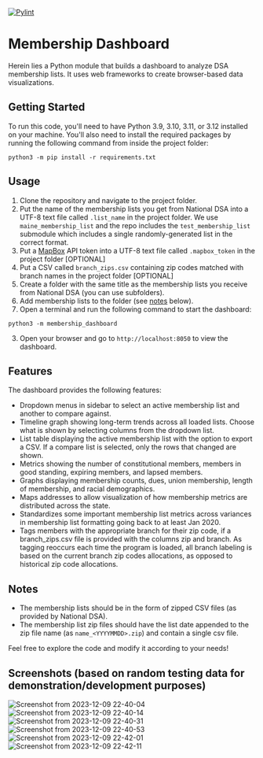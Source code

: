 [![Pylint](https://github.com/MaineDSA/MembershipDashboard/actions/workflows/pylint.yml/badge.svg?branch=main)](https://github.com/MaineDSA/MembershipDashboard/actions/workflows/pylint.yml)

# Membership Dashboard

Herein lies a Python module that builds a dashboard to analyze DSA membership lists.
It uses web frameworks to create browser-based data visualizations.

## Getting Started

To run this code, you'll need to have Python 3.9, 3.10, 3.11, or 3.12 installed on your machine. You'll also need to install the required packages by running the following command from inside the project folder:

```shell
python3 -m pip install -r requirements.txt
```

## Usage

1. Clone the repository and navigate to the project folder.
2. Put the name of the membership lists you get from National DSA into a UTF-8 text file called `.list_name` in the project folder. We use `maine_membership_list` and the repo includes the `test_membership_list` submodule which includes a single randomly-generated list in the correct format.
3. Put a [MapBox](https://www.mapbox.com/) API token into a UTF-8 text file called `.mapbox_token` in the project folder [OPTIONAL]
4. Put a CSV called `branch_zips.csv` containing zip codes matched with branch names in the project folder [OPTIONAL]
5. Create a folder with the same title as the membership lists you receive from National DSA (you can use subfolders).
6. Add membership lists to the folder (see [notes](#notes) below).
7. Open a terminal and run the following command to start the dashboard:

```shell
python3 -m membership_dashboard
```

3. Open your browser and go to `http://localhost:8050` to view the dashboard.

## Features

The dashboard provides the following features:

- Dropdown menus in sidebar to select an active membership list and another to compare against.
- Timeline graph showing long-term trends across all loaded lists. Choose what is shown by selecting columns from the dropdown list.
- List table displaying the active membership list with the option to export a CSV. If a compare list is selected, only the rows that changed are shown.
- Metrics showing the number of constitutional members, members in good standing, expiring members, and lapsed members.
- Graphs displaying membership counts, dues, union membership, length of membership, and racial demographics.
- Maps addresses to allow visualization of how membership metrics are distributed across the state.
- Standardizes some important membership list metrics across variances in membership list formatting going back to at least Jan 2020.
- Tags members with the appropriate branch for their zip code, if a branch_zips.csv file is provided with the columns zip and branch. As tagging reoccurs each time the program is loaded, all branch labeling is based on the current branch zip codes allocations, as opposed to historical zip code allocations.

## Notes

- The membership lists should be in the form of zipped CSV files (as provided by National DSA).
- The membership list zip files should have the list date appended to the zip file name (as `name_<YYYYMMDD>.zip`) and contain a single csv file.

Feel free to explore the code and modify it according to your needs!

## Screenshots (based on random testing data for demonstration/development purposes)
![Screenshot from 2023-12-09 22-40-04](https://github.com/MaineDSA/MembershipDashboard/assets/1916835/a9dadd59-e995-4a4b-b732-88f94e157e84)
![Screenshot from 2023-12-09 22-40-14](https://github.com/MaineDSA/MembershipDashboard/assets/1916835/c179e4ae-b300-4131-9647-f5df9be6511e)
![Screenshot from 2023-12-09 22-40-31](https://github.com/MaineDSA/MembershipDashboard/assets/1916835/294e89d5-2d65-4156-b8f5-7fd170d457c1)
![Screenshot from 2023-12-09 22-40-53](https://github.com/MaineDSA/MembershipDashboard/assets/1916835/30895742-4fda-43d1-a66c-729da1193a4a)
![Screenshot from 2023-12-09 22-42-01](https://github.com/MaineDSA/MembershipDashboard/assets/1916835/f0be090b-4188-439f-8b27-b4e567bb81c7)
![Screenshot from 2023-12-09 22-42-11](https://github.com/MaineDSA/MembershipDashboard/assets/1916835/b6449275-6c87-445e-bda9-47591d430c97)

